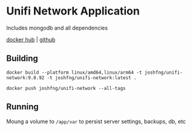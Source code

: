 # Unifi Network Application

Includes mongodb and all dependencies

[docker hub](https://hub.docker.com/r/joshfng/unifi-network) | [github](https://github.com/joshfng/docker-images/tree/main/unifi-network)

## Building

```shell
docker build --platform linux/amd64,linux/arm64 -t joshfng/unifi-network:9.0.92 -t joshfng/unifi-network:latest .

docker push joshfng/unifi-network --all-tags
```

## Running

Moung a volume to `/app/var` to persist server settings, backups, db, etc
